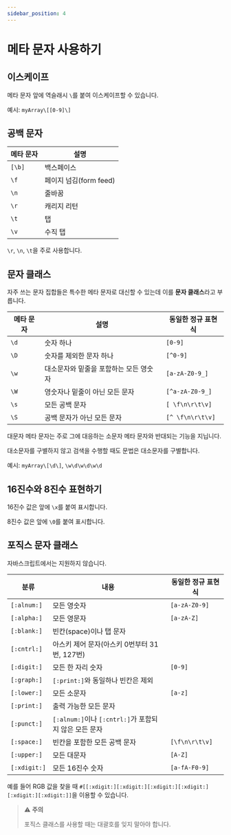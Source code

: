 ```yaml
---
sidebar_position: 4
---
```


# 메타 문자 사용하기

## 이스케이프

메타 문자 앞에 역슬래시 `\`를 붙여 이스케이프할 수 있습니다.

예시: `myArray\[[0-9]\]`

## 공백 문자

| 메타 문자 | 설명                   |
| --------- | ---------------------- |
| `[\b]`    | 백스페이스             |
| `\f`      | 페이지 넘김(form feed) |
| `\n`      | 줄바꿈                 |
| `\r`      | 캐리지 리턴            |
| `\t`      | 탭                     |
| `\v`      | 수직 탭                |

`\r`, `\n`, `\t`을 주로 사용합니다.

## 문자 클래스

자주 쓰는 문자 집합들은 특수한 메타 문자로 대신할 수 있는데 이를 **문자 클래스**라고 부릅니다.

| 메타 문자 | 설명                                   | 동일한 정규 표현식 |
| --------- | -------------------------------------- | ------------------ |
| `\d`      | 숫자 하나                              | `[0-9]`            |
| `\D`      | 숫자를 제외한 문자 하나                | `[^0-9]`           |
| `\w`      | 대소문자와 밑줄을 포함하는 모든 영숫자 | `[a-zA-Z0-9_]`     |
| `\W`      | 영숫자나 밑줄이 아닌 모든 문자         | `[^a-zA-Z0-9_]`    |
| `\s`      | 모든 공백 문자                         | `[ \f\n\r\t\v]`    |
| `\S`      | 공백 문자가 아닌 모든 문자             | `[^ \f\n\r\t\v]`   |

대문자 메타 문자는 주로 그에 대응하는 소문자 메타 문자와 반대되는 기능을 지닙니다.

대소문자를 구별하지 않고 검색을 수행할 때도 문법은 대소문자를 구별합니다.

예시: `myArray\[\d\]`, `\w\d\w\d\w\d`

## 16진수와 8진수 표현하기

16진수 값은 앞에 `\x`를 붙여 표시합니다.

8진수 값은 앞에 `\0`를 붙여 표시합니다.

## 포직스 문자 클래스

자바스크립트에서는 지원하지 않습니다.

| 분류         | 내용                                                  | 동일한 정규 표현식 |
| ------------ | ----------------------------------------------------- | ------------------ |
| `[:alnum:]`  | 모든 영숫자                                           | `[a-zA-Z0-9]`      |
| `[:alpha:]`  | 모든 영문자                                           | `[a-zA-Z]`         |
| `[:blank:]`  | 빈칸(space)이나 탭 문자                               |                    |
| `[:cntrl:]`  | 아스키 제어 문자(아스키 0번부터 31번, 127번)          |                    |
| `[:digit:]`  | 모든 한 자리 숫자                                     | `[0-9]`            |
| `[:graph:]`  | `[:print:]`와 동일하나 빈칸은 제외                    |                    |
| `[:lower:]`  | 모든 소문자                                           | `[a-z]`            |
| `[:print:]`  | 출력 가능한 모든 문자                                 |                    |
| `[:punct:]`  | `[:alnum:]`이나 `[:cntrl:]`가 포함되지 않은 모든 문자 |                    |
| `[:space:]`  | 빈칸을 포함한 모든 공백 문자                          | `[\f\n\r\t\v]`     |
| `[:upper:]`  | 모든 대문자                                           | `[A-Z]`            |
| `[:xdigit:]` | 모든 16진수 숫자                                      | `[a-fA-F0-9]`      |

예를 들어 RGB 값을 찾을 때 `#[[:xdigit:][:xdigit:][:xdigit:][:xdigit:][:xdigit:][:xdigit:]]`을 이용할 수 있습니다.

> :warning: **주의**
>
> 포직스 클래스를 사용할 때는 대괄호를 잊지 말아야 합니다.
